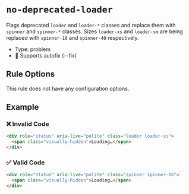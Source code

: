 # `no-deprecated-loader`

Flags deprecated `loader` and `loader-*` classes and replace them with `spinner` and `spinner-*` classes. Sizes `loader-xs` and `loader-sm` are being replaced with `spinner-16` and `spinner-40` respectively.

- Type: problem
- 🔧 Supports autofix (--fix)

## Rule Options

This rule does not have any configuration options.

## Example

### ❌ Invalid Code

```html
<div role="status" aria-live="polite" class="loader loader-xs">
  <span class="visually-hidden">Loading…</span>
</div>
```

### ✅ Valid Code

```html
<div role="status" aria-live="polite" class="spinner spinner-16">
  <span class="visually-hidden">Loading…</span>
</div>
```
